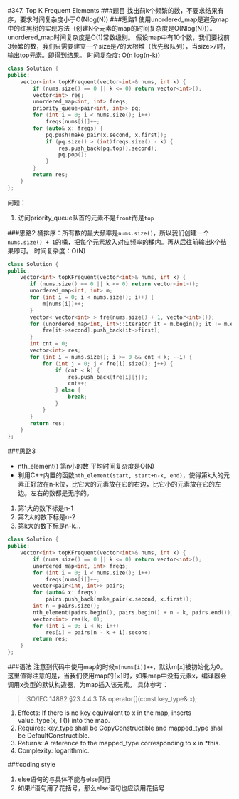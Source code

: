 #347. Top K Frequent Elements
###题目
找出前k个频繁的数，不要求结果有序，要求时间复杂度小于O(Nlog(N))
###思路1
使用unordered_map是避免map中的红黑树的实现方法（创建N个元素的map的时间复杂度是O(Nlog(N))）。
unordered_map时间复杂度是O(1)常数级别。
假设map中有10个数，我们要找前3频繁的数，我们只需要建立一个size是7的大根堆（优先级队列），当size>7时，输出top元素。即得到结果。
时间复杂度: O(n log(n-k))

```C++
class Solution {
public:
    vector<int> topKFrequent(vector<int>& nums, int k) {
        if (nums.size() == 0 || k <= 0) return vector<int>();
        vector<int> res;
        unordered_map<int, int> freqs;
        priority_queue<pair<int, int>> pq;
        for (int i = 0; i < nums.size(); i++)
            freqs[nums[i]]++;
        for (auto& x: freqs) {
            pq.push(make_pair(x.second, x.first));
            if (pq.size() > (int)freqs.size() - k) {
                res.push_back(pq.top().second);
                pq.pop();
            }
        }
        return res;
    }
};
```
问题：

1. 访问priority_queue队首的元素不是`front`而是`top`


###思路2
桶排序：所有数的最大频率是`nums.size()`，所以我们创建一个`nums.size() + 1`的桶，把每个元素放入对应频率的桶内。再从后往前输出k个结果即可。
时间复杂度：O(N)
```C++
class Solution {
public:
    vector<int> topKFrequent(vector<int>& nums, int k) {
       if (nums.size() == 0 || k <= 0) return vector<int>();
       unordered_map<int, int> m;
       for (int i = 0; i < nums.size(); i++) {
           m[nums[i]]++;
       }
       vector< vector<int> > fre(nums.size() + 1, vector<int>());
       for (unordered_map<int, int>::iterator it = m.begin(); it != m.end(); it++) {
           fre[it->second].push_back(it->first);
       }
       int cnt = 0;
       vector<int> res;
       for (int i = nums.size(); i >= 0 && cnt < k; --i) {
           for (int j = 0; j < fre[i].size(); j++) {
               if (cnt < k) {
                   res.push_back(fre[i][j]);
                   cnt++;
               } else {
                   break;
               }
           }
       }
       return res;
    }
};
```
###思路3
- nth_element() 第n小的数 平均时间复杂度是O(N)
- 利用C++内置的函数`nth_element(start, start+n-k, end)`，使得第k大的元素正好放在n-k位，比它大的元素放在它的右边，比它小的元素放在它的左边。左右的数都是无序的。

1. 第1大的数下标是n-1
2. 第2大的数下标是n-2
3. 第k大的数下标是n-k...
```C++
class Solution {
public:
    vector<int> topKFrequent(vector<int>& nums, int k) {
        if (nums.size() == 0 || k <= 0) return vector<int>();
        unordered_map<int, int> freqs;
        for (int i = 0; i < nums.size(); i++)
            freqs[nums[i]]++;
        vector<pair<int, int>> pairs;
        for (auto& x: freqs)
            pairs.push_back(make_pair(x.second, x.first));
        int n = pairs.size();
        nth_element(pairs.begin(), pairs.begin() + n - k, pairs.end());
        vector<int> res(k, 0);
        for (int i = 0; i < k; i++)
            res[i] = pairs[n - k + i].second;
        return res;
    }
};
```

###语法
注意到代码中使用map的时候`m[nums[i]]++`，默认m[x]被初始化为0。
这里值得注意的是，当我们使用map的`[x]`时，如果map中没有元素x，编译器会调用x类型的默认构造器，为map插入该元素。
具体参考：
> ISO/IEC 14882 §23.4.4.3
 T& operator[](const key_type& x);
 1. Effects: If there is no key equivalent to x in the map, inserts value_type(x, T()) into the map.
 2. Requires: key_type shall be CopyConstructible and mapped_type shall be DefaultConstructible.
 3. Returns: A reference to the mapped_type corresponding to x in *this.
 4. Complexity: logarithmic.
 
###coding style
1. else语句的与具体不能与else同行
2. 如果if语句用了花括号，那么else语句也应该用花括号

